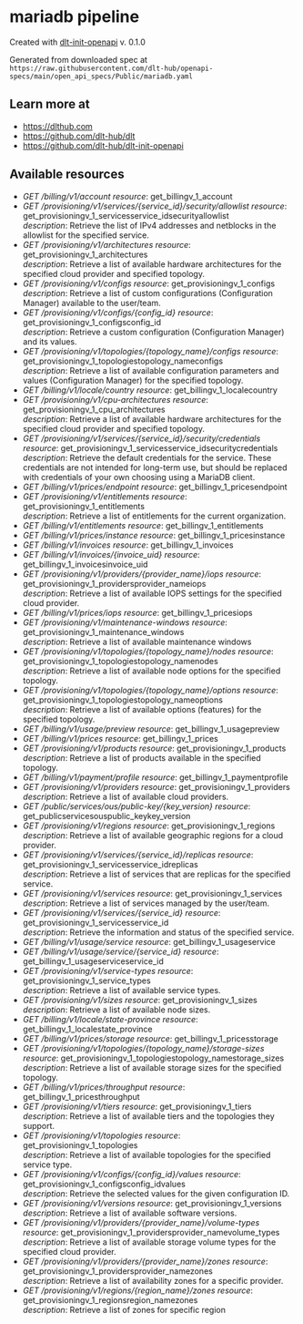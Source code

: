 # mariadb pipeline

Created with [dlt-init-openapi](https://github.com/dlt-hub/dlt-init-openapi) v. 0.1.0

Generated from downloaded spec at `https://raw.githubusercontent.com/dlt-hub/openapi-specs/main/open_api_specs/Public/mariadb.yaml`
## Learn more at

* https://dlthub.com
* https://github.com/dlt-hub/dlt
* https://github.com/dlt-hub/dlt-init-openapi


## Available resources
* _GET /billing/v1/account_ 
  *resource*: get_billingv_1_account  
* _GET /provisioning/v1/services/{service_id}/security/allowlist_ 
  *resource*: get_provisioningv_1_servicesservice_idsecurityallowlist  
  *description*: Retrieve the list of IPv4 addresses and netblocks in the allowlist for the specified service.
* _GET /provisioning/v1/architectures_ 
  *resource*: get_provisioningv_1_architectures  
  *description*: Retrieve a list of available hardware architectures for the specified cloud provider and specified topology.
* _GET /provisioning/v1/configs_ 
  *resource*: get_provisioningv_1_configs  
  *description*: Retrieve a list of custom configurations (Configuration Manager) available to the user/team.
* _GET /provisioning/v1/configs/{config_id}_ 
  *resource*: get_provisioningv_1_configsconfig_id  
  *description*: Retrieve a custom configuration (Configuration Manager) and its values.
* _GET /provisioning/v1/topologies/{topology_name}/configs_ 
  *resource*: get_provisioningv_1_topologiestopology_nameconfigs  
  *description*: Retrieve a list of available configuration parameters and values (Configuration Manager) for the specified topology.
* _GET /billing/v1/locale/country_ 
  *resource*: get_billingv_1_localecountry  
* _GET /provisioning/v1/cpu-architectures_ 
  *resource*: get_provisioningv_1_cpu_architectures  
  *description*: Retrieve a list of available hardware architectures for the specified cloud provider and specified topology.
* _GET /provisioning/v1/services/{service_id}/security/credentials_ 
  *resource*: get_provisioningv_1_servicesservice_idsecuritycredentials  
  *description*: Retrieve the default credentials for the service. These credentials are not intended for long-term use, but should be replaced with credentials of your own choosing using a MariaDB client.
* _GET /billing/v1/prices/endpoint_ 
  *resource*: get_billingv_1_pricesendpoint  
* _GET /provisioning/v1/entitlements_ 
  *resource*: get_provisioningv_1_entitlements  
  *description*: Retrieve a list of entitlements for the current organization.
* _GET /billing/v1/entitlements_ 
  *resource*: get_billingv_1_entitlements  
* _GET /billing/v1/prices/instance_ 
  *resource*: get_billingv_1_pricesinstance  
* _GET /billing/v1/invoices_ 
  *resource*: get_billingv_1_invoices  
* _GET /billing/v1/invoices/{invoice_uid}_ 
  *resource*: get_billingv_1_invoicesinvoice_uid  
* _GET /provisioning/v1/providers/{provider_name}/iops_ 
  *resource*: get_provisioningv_1_providersprovider_nameiops  
  *description*: Retrieve a list of available IOPS settings for the specified cloud provider.
* _GET /billing/v1/prices/iops_ 
  *resource*: get_billingv_1_pricesiops  
* _GET /provisioning/v1/maintenance-windows_ 
  *resource*: get_provisioningv_1_maintenance_windows  
  *description*: Retrieve a list of available maintenance windows
* _GET /provisioning/v1/topologies/{topology_name}/nodes_ 
  *resource*: get_provisioningv_1_topologiestopology_namenodes  
  *description*: Retrieve a list of available node options for the specified topology.
* _GET /provisioning/v1/topologies/{topology_name}/options_ 
  *resource*: get_provisioningv_1_topologiestopology_nameoptions  
  *description*: Retrieve a list of available options (features) for the specified topology.
* _GET /billing/v1/usage/preview_ 
  *resource*: get_billingv_1_usagepreview  
* _GET /billing/v1/prices_ 
  *resource*: get_billingv_1_prices  
* _GET /provisioning/v1/products_ 
  *resource*: get_provisioningv_1_products  
  *description*: Retrieve a list of products available in the specified topology.
* _GET /billing/v1/payment/profile_ 
  *resource*: get_billingv_1_paymentprofile  
* _GET /provisioning/v1/providers_ 
  *resource*: get_provisioningv_1_providers  
  *description*: Retrieve a list of available cloud providers.
* _GET /public/services/ous/public-key/{key_version}_ 
  *resource*: get_publicservicesouspublic_keykey_version  
* _GET /provisioning/v1/regions_ 
  *resource*: get_provisioningv_1_regions  
  *description*: Retrieve a list of available geographic regions for a cloud provider.
* _GET /provisioning/v1/services/{service_id}/replicas_ 
  *resource*: get_provisioningv_1_servicesservice_idreplicas  
  *description*: Retrieve a list of services that are replicas for the specified service.
* _GET /provisioning/v1/services_ 
  *resource*: get_provisioningv_1_services  
  *description*: Retrieve a list of services managed by the user/team.
* _GET /provisioning/v1/services/{service_id}_ 
  *resource*: get_provisioningv_1_servicesservice_id  
  *description*: Retrieve the information and status of the specified service.
* _GET /billing/v1/usage/service_ 
  *resource*: get_billingv_1_usageservice  
* _GET /billing/v1/usage/service/{service_id}_ 
  *resource*: get_billingv_1_usageserviceservice_id  
* _GET /provisioning/v1/service-types_ 
  *resource*: get_provisioningv_1_service_types  
  *description*: Retrieve a list of available service types.
* _GET /provisioning/v1/sizes_ 
  *resource*: get_provisioningv_1_sizes  
  *description*: Retrieve a list of available node sizes.
* _GET /billing/v1/locale/state-province_ 
  *resource*: get_billingv_1_localestate_province  
* _GET /billing/v1/prices/storage_ 
  *resource*: get_billingv_1_pricesstorage  
* _GET /provisioning/v1/topologies/{topology_name}/storage-sizes_ 
  *resource*: get_provisioningv_1_topologiestopology_namestorage_sizes  
  *description*: Retrieve a list of available storage sizes for the specified topology.
* _GET /billing/v1/prices/throughput_ 
  *resource*: get_billingv_1_pricesthroughput  
* _GET /provisioning/v1/tiers_ 
  *resource*: get_provisioningv_1_tiers  
  *description*: Retrieve a list of available tiers and the topologies they support.
* _GET /provisioning/v1/topologies_ 
  *resource*: get_provisioningv_1_topologies  
  *description*: Retrieve a list of available topologies for the specified service type.
* _GET /provisioning/v1/configs/{config_id}/values_ 
  *resource*: get_provisioningv_1_configsconfig_idvalues  
  *description*: Retrieve the selected values for the given configuration ID.
* _GET /provisioning/v1/versions_ 
  *resource*: get_provisioningv_1_versions  
  *description*: Retrieve a list of available software versions.
* _GET /provisioning/v1/providers/{provider_name}/volume-types_ 
  *resource*: get_provisioningv_1_providersprovider_namevolume_types  
  *description*: Retrieve a list of available storage volume types for the specified cloud provider.
* _GET /provisioning/v1/providers/{provider_name}/zones_ 
  *resource*: get_provisioningv_1_providersprovider_namezones  
  *description*: Retrieve a list of availability zones for a specific provider.
* _GET /provisioning/v1/regions/{region_name}/zones_ 
  *resource*: get_provisioningv_1_regionsregion_namezones  
  *description*: Retrieve a list of zones for specific region
